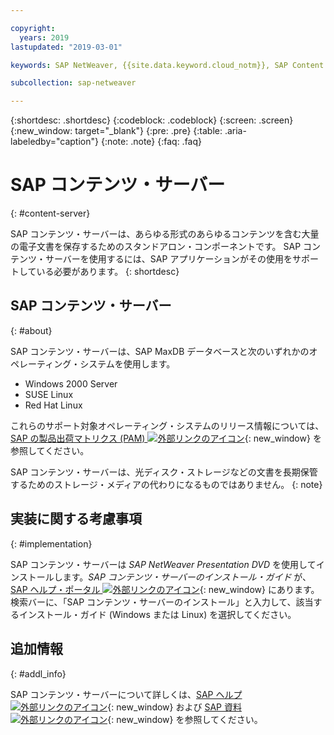 ```yaml
---

copyright:
  years: 2019
lastupdated: "2019-03-01"

keywords: SAP NetWeaver, {{site.data.keyword.cloud_notm}}, SAP Content Server, SAP Product Availability Matrix, PAM, SAP certified, database

subcollection: sap-netweaver

---
```


{:shortdesc: .shortdesc}
{:codeblock: .codeblock}
{:screen: .screen}
{:new_window: target="_blank"}
{:pre: .pre}
{:table: .aria-labeledby="caption"}
{:note: .note}
{:faq: .faq}

# SAP コンテンツ・サーバー
{: #content-server}

SAP コンテンツ・サーバーは、あらゆる形式のあらゆるコンテンツを含む大量の電子文書を保存するためのスタンドアロン・コンポーネントです。 SAP コンテンツ・サーバーを使用するには、SAP アプリケーションがその使用をサポートしている必要があります。
{: shortdesc}

## SAP コンテンツ・サーバー
{: #about}

SAP コンテンツ・サーバーは、SAP MaxDB データベースと次のいずれかのオペレーティング・システムを使用します。
* Windows 2000 Server
* SUSE Linux
* Red Hat Linux  

これらのサポート対象オペレーティング・システムのリリース情報については、[SAP の製品出荷マトリクス (PAM) ![外部リンクのアイコン](../../icons/launch-glyph.svg "外部リンクのアイコン")](https://support.sap.com/en/release-upgrade-maintenance.html#section_1969201630){: new_window} を参照してください。

SAP コンテンツ・サーバーは、光ディスク・ストレージなどの文書を長期保管するためのストレージ・メディアの代わりになるものではありません。
{: note}

## 実装に関する考慮事項
{: #implementation}

SAP コンテンツ・サーバーは _SAP NetWeaver Presentation DVD_ を使用してインストールします。_SAP コンテンツ・サーバーのインストール・ガイド_ が、[SAP ヘルプ・ポータル ![外部リンクのアイコン](../../icons/launch-glyph.svg "外部リンクのアイコン")](https://help.sap.com/viewer/index){: new_window} にあります。検索バーに、「SAP コンテンツ・サーバーのインストール」と入力して、該当するインストール・ガイド (Windows または Linux) を選択してください。

## 追加情報
{: #addl_info}

SAP コンテンツ・サーバーについて詳しくは、[SAP ヘルプ ![外部リンクのアイコン](../../icons/launch-glyph.svg "外部リンクのアイコン")](https://help.sap.com/viewer/index){: new_window} および [SAP 資料 ![外部リンクのアイコン](../../icons/launch-glyph.svg "外部リンクのアイコン")](https://help.sap.com/viewer/3ad3ba0715c5422eae08578d4c40328d/7.5.13/en-US/4cff90895b605dc6e10000000a42189c.html){: new_window} を参照してください。

